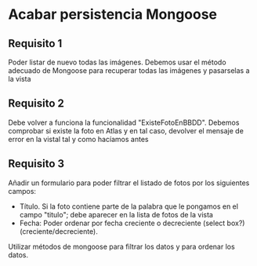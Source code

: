 # Acabar persistencia Mongoose

## Requisito 1

Poder listar de nuevo todas las imágenes. Debemos usar el método adecuado de Mongoose para recuperar todas las imágenes y pasarselas a la vista

## Requisito 2

Debe volver a funciona la funcionalidad "ExisteFotoEnBBDD". Debemos comprobar si existe la foto en Atlas y en tal caso, devolver el mensaje de error en la vistal tal y como hacíamos antes

## Requisito 3

Añadir un formulario para poder filtrar el listado de fotos por los siguientes campos:

- Título. Si la foto contiene parte de la palabra que le pongamos en el campo "titulo"; debe aparecer en la lista de fotos de la vista
- Fecha: Poder ordenar por fecha creciente o decreciente (select box?) (creciente/decreciente).

Utilizar métodos de mongoose para filtrar los datos y para ordenar los datos.
